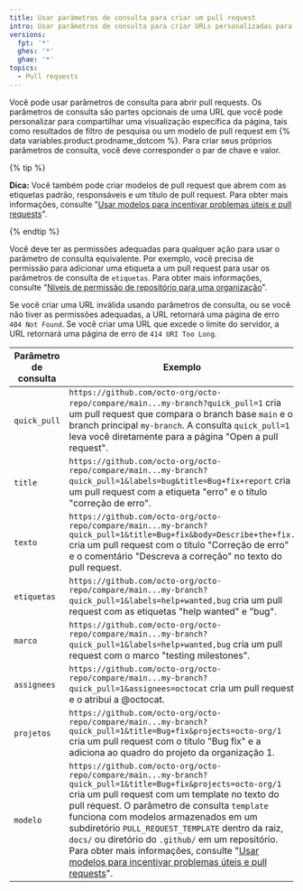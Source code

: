 ```yaml
---
title: Usar parâmetros de consulta para criar um pull request
intro: Usar parâmetros de consulta para criar URLs personalizadas para abrir pull requests com campos pré-preenchidos.
versions:
  fpt: '*'
  ghes: '*'
  ghae: '*'
topics:
  - Pull requests
---
```


Você pode usar parâmetros de consulta para abrir pull requests. Os parâmetros de consulta são partes opcionais de uma URL que você pode personalizar para compartilhar uma visualização específica da página, tais como resultados de filtro de pesquisa ou um modelo de pull request em {% data variables.product.prodname_dotcom %}. Para criar seus próprios parâmetros de consulta, você deve corresponder o par de chave e valor.

{% tip %}

**Dica:** Você também pode criar modelos de pull request que abrem com as etiquetas padrão, responsáveis e um título de pull request. Para obter mais informações, consulte "[Usar modelos para incentivar problemas úteis e pull requests](/communities/using-templates-to-encourage-useful-issues-and-pull-requests)".

{% endtip %}

Você deve ter as permissões adequadas para qualquer ação para usar o parâmetro de consulta equivalente. Por exemplo, você precisa de permissão para adicionar uma etiqueta a um pull request para usar os parâmetros de consulta de `etiquetas`. Para obter mais informações, consulte "[Níveis de permissão de repositório para uma organização](/organizations/managing-access-to-your-organizations-repositories/repository-permission-levels-for-an-organization#permission-levels-for-repositories-owned-by-an-organization)".

Se você criar uma URL inválida usando parâmetros de consulta, ou se você não tiver as permissões adequadas, a URL retornará uma página de erro `404 Not Found`. Se você criar uma URL que excede o limite do servidor, a URL retornará uma página de erro de `414 URI Too Long`.

| Parâmetro de consulta | Exemplo                                                                                                                                                                                                                                                                                                                                                                                                                                                                                                                                                        |
| --------------------- | -------------------------------------------------------------------------------------------------------------------------------------------------------------------------------------------------------------------------------------------------------------------------------------------------------------------------------------------------------------------------------------------------------------------------------------------------------------------------------------------------------------------------------------------------------------- |
| `quick_pull`          | `https://github.com/octo-org/octo-repo/compare/main...my-branch?quick_pull=1` cria um pull request que compara o branch base `main` e o branch principal `my-branch`. A consulta `quick_pull=1` leva você diretamente para a página "Open a pull request".                                                                                                                                                                                                                                                                                                     |
| `title`               | `https://github.com/octo-org/octo-repo/compare/main...my-branch?quick_pull=1&labels=bug&title=Bug+fix+report` cria um pull request com a etiqueta "erro" e o título "correção de erro".                                                                                                                                                                                                                                                                                                                                                                |
| `texto`               | `https://github.com/octo-org/octo-repo/compare/main...my-branch?quick_pull=1&title=Bug+fix&body=Describe+the+fix.` cria um pull request com o título "Correção de erro" e o comentário "Descreva a correção" no texto do pull request.                                                                                                                                                                                                                                                                                                                 |
| `etiquetas`           | `https://github.com/octo-org/octo-repo/compare/main...my-branch?quick_pull=1&labels=help+wanted,bug` cria um pull request com as etiquetas "help wanted" e "bug".                                                                                                                                                                                                                                                                                                                                                                                          |
| `marco`               | `https://github.com/octo-org/octo-repo/compare/main...my-branch?quick_pull=1&labels=help+wanted,bug` cria um pull request com o marco "testing milestones".                                                                                                                                                                                                                                                                                                                                                                                                |
| `assignees`           | `https://github.com/octo-org/octo-repo/compare/main...my-branch?quick_pull=1&assignees=octocat` cria um pull request e o atribui a @octocat.                                                                                                                                                                                                                                                                                                                                                                                                               |
| `projetos`            | `https://github.com/octo-org/octo-repo/compare/main...my-branch?quick_pull=1&title=Bug+fix&projects=octo-org/1` cria um pull request com o título "Bug fix" e a adiciona ao quadro do projeto da organização 1.                                                                                                                                                                                                                                                                                                                                        |
| `modelo`              | `https://github.com/octo-org/octo-repo/compare/main...my-branch?quick_pull=1&title=Bug+fix&projects=octo-org/1` cria um pull request com um template no texto do pull request. O parâmetro de consulta `template` funciona com modelos armazenados em um subdiretório `PULL_REQUEST_TEMPLATE` dentro da raiz, `docs/` ou diretório do `.github/` em um repositório. Para obter mais informações, consulte "[Usar modelos para incentivar problemas úteis e pull requests](/communities/using-templates-to-encourage-useful-issues-and-pull-requests)". |
